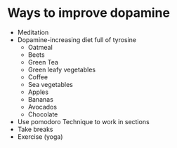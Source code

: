 # Ways to improve dopamine

- Meditation 
- Dopamine-increasing diet full of tyrosine
  - Oatmeal
  - Beets
  - Green Tea
  - Green leafy vegetables
  - Coffee
  - Sea vegetables
  - Apples
  - Bananas
  - Avocados
  - Chocolate
- Use pomodoro Technique to work in sections
- Take breaks
- Exercise (yoga)